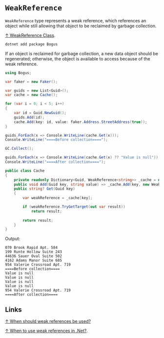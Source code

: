 # `WeakReference`

`WeakReference` type represents a weak reference, which references an object while still allowing that object to be reclaimed by garbage collection.

[↑ WeakReference Class](https://learn.microsoft.com/en-us/dotnet/api/system.weakreference?view=net-7.0).

```bash
dotnet add package Bogus
```

If an object is reclaimed for garbage collection, a new data object should be regenerated; otherwise, the object is available to access because of the weak reference.

```csharp
using Bogus;

var faker = new Faker();

var guids = new List<Guid>();
var cache = new Cache();

for (var i = 0; i < 5; i++)
{
    var id = Guid.NewGuid();
    guids.Add(id);
    cache.Add(key: id, value: faker.Address.StreetAddress(true));
}

guids.ForEach(x => Console.WriteLine(cache.Get(x)));
Console.WriteLine("====Before collection====");

GC.Collect();

guids.ForEach(x => Console.WriteLine(cache.Get(x) ?? "Value is null"));
Console.WriteLine("====After collection====");

public class Cache
{
    private readonly Dictionary<Guid, WeakReference<string>> _cache = new();
    public void Add(Guid key, string value) => _cache.Add(key, new WeakReference<string>(value));
    public string? Get(Guid key)
    {
        var weakReference = _cache[key];

        if (weakReference.TryGetTarget(out var result))
            return result;
        
        return result;
    }
}
```

Output:

```console
070 Brook Rapid Apt. 584
199 Runte Hollow Suite 243
44636 Sauer Oval Suite 502
4162 Adams Manor Suite 685
954 Valerie Crossroad Apt. 719
====Before collection====
Value is null
Value is null
Value is null
Value is null
954 Valerie Crossroad Apt. 719
====After collection====
```

## Links

[↑ When should weak references be used?](https://stackoverflow.com/questions/1640889/when-should-weak-references-be-used)

[↑ When to use weak references in .Net?](https://softwareengineering.stackexchange.com/questions/185345/when-to-use-weak-references-in-net).
